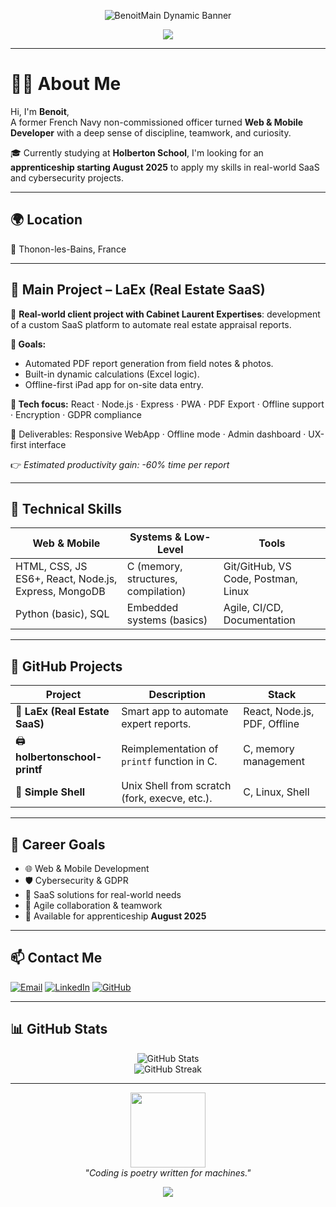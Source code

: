 <p align="center">
  <img src="https://raw.githubusercontent.com/TON_PSEUDO/TON_PSEUDO/main/BenoitMain_dynamic_banner.gif" alt="BenoitMain Dynamic Banner"/>
</p>

<div align="center">
  <img src="https://readme-typing-svg.herokuapp.com?font=Fira+Code&pause=1000&color=6E48AA&center=true&vCenter=true&width=435&lines=💡Ex-Navy+turned+Developer;💻Student+at+Holberton+School;📲SaaS,+Cybersecurity,+Fullstack" />
</div>

---

# 👨‍💻 About Me

Hi, I'm **Benoit**,  
A former French Navy non-commissioned officer turned **Web & Mobile Developer** with a deep sense of discipline, teamwork, and curiosity.

🎓 Currently studying at **Holberton School**, I'm looking for an **apprenticeship starting August 2025** to apply my skills in real-world SaaS and cybersecurity projects.

---

## 🌍 Location

📍 Thonon-les-Bains, France

---

## 🧠 Main Project – **LaEx** (Real Estate SaaS)

🧩 **Real-world client project with Cabinet Laurent Expertises**: development of a custom SaaS platform to automate real estate appraisal reports.

**🎯 Goals:**
- Automated PDF report generation from field notes & photos.
- Built-in dynamic calculations (Excel logic).
- Offline-first iPad app for on-site data entry.

**🔐 Tech focus:** 
React · Node.js · Express · PWA · PDF Export · Offline support · Encryption · GDPR compliance

📄 Deliverables: Responsive WebApp · Offline mode · Admin dashboard · UX-first interface

👉 *Estimated productivity gain: -60% time per report*

---

## 🚀 Technical Skills

| Web & Mobile | Systems & Low-Level | Tools |
|--------------|---------------------|--------|
| HTML, CSS, JS ES6+, React, Node.js, Express, MongoDB | C (memory, structures, compilation) | Git/GitHub, VS Code, Postman, Linux |
| Python (basic), SQL | Embedded systems (basics) | Agile, CI/CD, Documentation |

---

## 🧪 GitHub Projects

| Project | Description | Stack |
|--------|-------------|-------|
| 🧠 **LaEx (Real Estate SaaS)** | Smart app to automate expert reports. | React, Node.js, PDF, Offline |
| 🖨️ **holbertonschool-printf** | Reimplementation of `printf` function in C. | C, memory management |
| 🐚 **Simple Shell** | Unix Shell from scratch (fork, execve, etc.). | C, Linux, Shell |

---

## 🎯 Career Goals

- 🌐 Web & Mobile Development
- 🛡️ Cybersecurity & GDPR
- 🔧 SaaS solutions for real-world needs
- 👥 Agile collaboration & teamwork
- 🤝 Available for apprenticeship **August 2025**

---

## 📫 Contact Me

[![Email](https://img.shields.io/badge/Mail-maingon.benoit@live.fr-D14836?style=for-the-badge&logo=gmail&logoColor=white)](mailto:maingon.benoit@live.fr)
[![LinkedIn](https://img.shields.io/badge/LinkedIn-BenoitMaingon-0A66C2?style=for-the-badge&logo=linkedin&logoColor=white)](https://www.linkedin.com/in/maingonbenoit/)
[![GitHub](https://img.shields.io/badge/GitHub-BenoitMain-181717?style=for-the-badge&logo=github)](https://github.com/BenoitMain)

---

## 📊 GitHub Stats

<p align="center">
  <img src="https://github-readme-stats.vercel.app/api?username=BenoitMain&show_icons=true&theme=radical" alt="GitHub Stats"/>
  <br>
  <img src="https://github-readme-streak-stats.herokuapp.com/?user=BenoitMain&theme=radical" alt="GitHub Streak"/>
</p>

---

<p align="center">
  <img src="https://media.giphy.com/media/kH1DBkPNyZPOk0BxrM/giphy.gif" width="120"/>
  <br>
  <em>"Coding is poetry written for machines."</em>
</p>

<p align="center">
  <img src="https://capsule-render.vercel.app/api?type=waving&color=gradient&height=200&section=footer"/>
</p>

